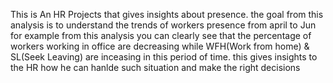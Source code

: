 This is An HR Projects that gives insights about presence.
the goal from this analysis is to understand the trends of workers presence from april to Jun
for example from this analysis you can clearly see that the percentage of workers working in office are decreasing
while WFH(Work from home) & SL(Seek Leaving) are inceasing in this period of time. this gives insights to the HR how he can hanlde
such situation and make the right decisions 
